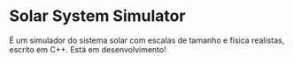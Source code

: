 # Solar System Simulator
É um simulador do sistema solar com escalas de tamanho e física realistas, escrito em C++.
Está em desenvolvimento!